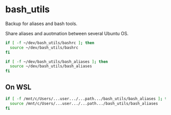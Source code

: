 # bash_utils

Backup for aliases and bash tools.

Share aliases and auotmation between several Ubuntu OS.

```bash
if [ -f ~/dev/bash_utils/bashrc ]; then
  source ~/dev/bash_utils/bashrc
fi
```

```bash
if [ -f ~/dev/bash_utils/bash_aliases ]; then
  source ~/dev/bash_utils/bash_aliases
fi
```
## On WSL

```bash
if [ -f /mnt/c/Users/...user.../...path.../bash_utils/bash_aliases ]; then
  source /mnt/c/Users/...user.../...path.../bash_utils/bash_aliases
fi
``` 
